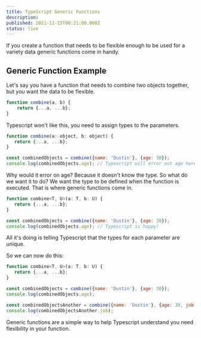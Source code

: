 ```yaml
---
title: TypeScript Generic Functions
description: 
published: 2021-11-15T00:21:00.000Z
status: live
---
```


If you create a function that needs to be flexible enough to be used for a variety data generic functions come in handy.

## Generic Function Example

Let's say you have a function that needs to combine two objects together, but you want the data to be flexible.

```js
function combine(a, b) {
    return {...a, ...b};
}
```

 Typescript won't like this, you need to assign types to the parameters.

 ```js
function combine(a: object, b: object) {
    return {...a, ...b};
}

const combinedObjects = combine({name: 'Dustin'}, {age: 30});
console.log(combinedObjects.age); // Typescript will error out age here
```

Why would it error on age? Because it doesn't know the type. So what do we want it to do? We want the type to be defined when the function is executed. That is where generic functions come in.

 ```js
function combine<T, U>(a: T, b: U) {
    return {...a, ...b};
}

const combinedObjects = combine({name: 'Dustin'}, {age: 30});
console.log(combinedObjects.age); // Typescript is happy!
```

All it's doing is telling Typescript that the types for each parameter are unique.

So we can now do this:

 ```js
function combine<T, U>(a: T, b: U) {
    return {...a, ...b};
}

const combinedObjects = combine({name: 'Dustin'}, {age: 30});
console.log(combinedObjects.age);

const combinedObjectsAnother = combine({name: 'Dustin'}, {age: 30, job: 'Software Engineer'});
console.log(combinedObjectsAnother.job);
```

Generic functions are a simple way to help Typescript understand you need flexibility in your function.
